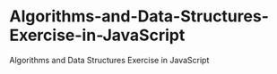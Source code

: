 # Algorithms-and-Data-Structures-Exercise-in-JavaScript

Algorithms and Data Structures Exercise in JavaScript
